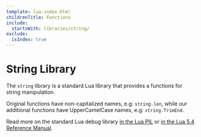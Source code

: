 ```yaml
---
template: lua-index.html
childrenTitle: Functions
include:
  startsWith: libraries/string/
exclude:
  isIndex: true
---
```


# String Library

The `string` library is a standard Lua library that provides a functions for
string manipulation.

Original functions have non-capitalized names, e.g: `string.len`, while our
additional functions have UpperCamelCase names, e.g: `string.TrimEnd`.

Read more on the standard Lua debug library [in the Lua PIL](https://www.lua.org/pil/20.html)
or [in the Lua 5.4 Reference Manual](https://www.lua.org/manual/5.4/manual.html#6.4).
